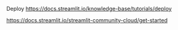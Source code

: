Deploy
https://docs.streamlit.io/knowledge-base/tutorials/deploy

https://docs.streamlit.io/streamlit-community-cloud/get-started